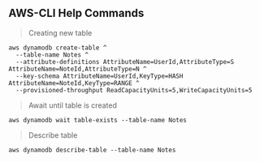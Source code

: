 ## AWS-CLI Help Commands

> Creating new table
```shell
aws dynamodb create-table ^
  --table-name Notes ^
  --attribute-definitions AttributeName=UserId,AttributeType=S AttributeName=NoteId,AttributeType=N ^
  --key-schema AttributeName=UserId,KeyType=HASH AttributeName=NoteId,KeyType=RANGE ^
  --provisioned-throughput ReadCapacityUnits=5,WriteCapacityUnits=5
```

> Await until table is created
```shell
aws dynamodb wait table-exists --table-name Notes
```

> Describe table
```shell
aws dynamodb describe-table --table-name Notes
```